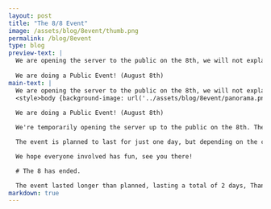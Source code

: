 ```yaml
---
layout: post
title: "The 8/8 Event"
image: /assets/blog/8event/thumb.png
permalink: /blog/8event
type: blog
preview-text: | 
  We are opening the server to the public on the 8th, we will not explain.
  
  We are doing a Public Event! (August 8th)
main-text: | 
  We are opening the server to the public on the 8th, we will not explain.
  <style>body {background-image: url('../assets/blog/8event/panorama.png');}</style>
  
  We are doing a Public Event! (August 8th)

  We're temporarily opening the server up to the public on the 8th. There will be no sign-ups or anything like that required to participate, If you've been wanting to try the server out before it goes public this would be your chance!

  The event is planned to last for just one day, but depending on the conditions might last longer and the server might temporarily re-enter its closed state if no moderators are able to keep an eye on the server at the time. (We will try our best to prevent this though!)

  We hope everyone involved has fun, see you there!

  # The 8 has ended.

  The event lasted longer than planned, lasting a total of 2 days, Thanks to everyone who attended! We hope you had a good time.
markdown: true
---
```

